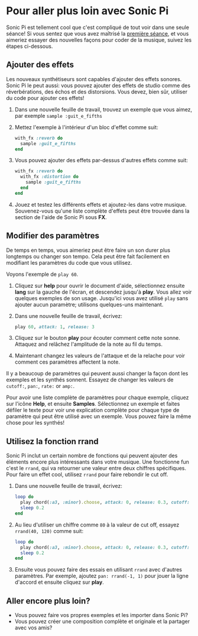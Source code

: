 # Pour aller plus loin avec Sonic Pi

Sonic Pi est tellement cool que c'est compliqué de tout voir dans une seule séance! Si vous sentez que vous avez maîtrisé la [première séance](worksheet.md), et vous aimeriez essayer des nouvelles façons pour coder de la musique, suivez les étapes ci-dessous.

## Ajouter des effets

Les nouveaux synthétiseurs sont capables d'ajouter des effets sonores. Sonic Pi le peut aussi: vous pouvez ajouter des effets de studio comme des réverbérations, des échos et des distorsions. Vous devez, bien sûr, utiliser du code pour ajouter ces effets!

1. Dans une nouvelle feuille de travail, trouvez un exemple que vous aimez, par exemple `sample :guit_e_fifths`

1. Mettez l'exemple à l'intérieur d'un bloc d'effet comme suit:
    
    ```ruby
    with_fx :reverb do
      sample :guit_e_fifths
    end
    ```
    
1. Vous pouvez ajouter des effets par-dessus d'autres effets comme suit:

    ```ruby
    with_fx :reverb do
      with_fx :distortion do
        sample :guit_e_fifths
      end  
    end
    ```
    
1. Jouez et testez les différents effets et ajoutez-les dans votre musique. Souvenez-vous qu'une liste complète d'effets peut être trouvée dans la section de l'aide de Sonic Pi sous **FX**.

## Modifier des paramètres

De temps en temps, vous aimeriez peut être faire un son durer plus longtemps ou changer son tempo. Cela peut être fait facilement en modifiant les paramètres du code que vous utilisez.

Voyons l'exemple de `play 60`.

1. Cliquez sur **help** pour ouvrir le document d'aide, sélectionnez ensuite **lang** sur la gauche de l'écran, et descendez jusqu'à **play**. Vous allez voir quelques exemples de son usage. Jusqu'ici vous avez utilisé `play` sans ajouter aucun paramètre; utilisons quelques-uns maintenant.
1. Dans une nouvelle feuille de travail, écrivez:

    ```ruby
    play 60, attack: 1, release: 3
    ```
    
1. Cliquez sur le bouton **play** pour écouter comment cette note sonne. Attaquez and relâchez l'amplitude de la note au fil du temps.

1. Maintenant changez les valeurs de l'attaque et de la relache pour voir comment ces paramètres affectent la note.

Il y a beaucoup de paramètres qui peuvent aussi changer la façon dont les exemples et les synthés sonnent. Essayez de changer les valeurs de `cutoff:`, `pan:`, `rate:` or `amp:`. 

Pour avoir une liste complète de paramètres pour chaque exemple, cliquez sur l'icône **Help**, et ensuite **Samples**. Sélectionnez un exemple et faites défiler le texte pour voir une explication complète pour chaque type de paramètre qui peut être utilisé avec un exemple. Vous pouvez faire la même chose pour les synthés!

## Utilisez la fonction rrand

Sonic Pi inclut un certain nombre de fonctions qui peuvent ajouter des éléments encore plus intéressants dans votre musique. Une fonctionne fun c'est le `rrand`, qui va retourner une valeur entre deux chiffres spécifiques. Pour faire un effet cool, utilisez `rrand` pour faire rebondir le cut off.

1. Dans une nouvelle feuille de travail, écrivez:

    ```ruby
    loop do
      play chord(:a3, :minor).choose, attack: 0, release: 0.3, cutoff: 80
      sleep 0.2
    end
    ```
    
1. Au lieu d'utiliser un chiffre comme `80` à la valeur de cut off, essayez `rrand(40, 120)` comme suit:

    ```ruby
    loop do
      play chord(:a3, :minor).choose, attack: 0, release: 0.3, cutoff: rrand(40, 120)
      sleep 0.2
    end
    ```
    
1. Ensuite vous pouvez faire des essais en utilisant `rrand` avec d'autres paramètres. Par exemple, ajoutez `pan: rrand(-1, 1)` pour jouer la ligne d'accord et ensuite cliquez sur **play**.    

## Aller encore plus loin?
- Vous pouvez faire vos propres exemples et les importer dans Sonic Pi?
- Vous pouvez créer une composition complète et originale et la partager avec vos amis?
